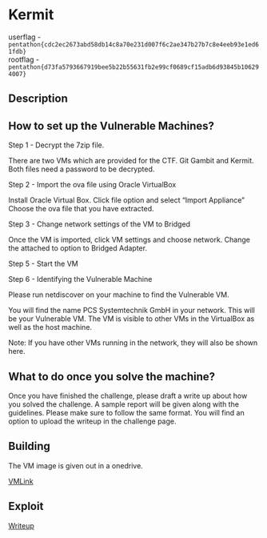 # Kermit

userflag - `pentathon{cdc2ec2673abd58db14c8a70e231d007f6c2ae347b27b7c8e4eeb93e1ed61fdb}`   
rootflag - ` pentathon{d73fa5793667919bee5b22b55631fb2e99cf0689cf15adb6d93845b106294007}`

## Description



## How to set up the Vulnerable Machines? 

Step 1 - Decrypt the 7zip file.

There are two VMs which are provided for the CTF. 
Git Gambit and Kermit. Both files need a password to be decrypted.  

Step 2 - Import the ova file using Oracle VirtualBox

Install Oracle Virtual Box. Click file option and select “Import Appliance”
Choose the ova file that you have extracted. 

Step 3 - Change network settings of the VM to Bridged

Once the VM is imported, click VM settings and choose network. Change the attached to option to Bridged Adapter. 

Step 5 - Start the VM

Step 6 - Identifying the Vulnerable Machine

Please run netdiscover on your machine to find the Vulnerable VM.



You will find the name PCS Systemtechnik GmbH in your network. This will be your Vulnerable VM.  The VM is visible to other VMs in the VirtualBox as well as the host machine. 

Note: If you have other VMs running in the network, they will also be shown here. 


## What to do once you solve the machine? 

Once you have finished the challenge, please draft a write up about how you solved the challenge. A sample report will be given along with the guidelines. Please make sure to follow the same format. You will find an option to upload the writeup in the challenge page. 



## Building 

The VM image is given out in a onedrive. 

[VMLink](https://amritauniv-my.sharepoint.com/personal/varunnair_am_amrita_edu/_layouts/15/onedrive.aspx?id=%2Fpersonal%2Fvarunnair%5Fam%5Famrita%5Fedu%2FDocuments%2FKermit&ga=1)

## Exploit

[Writeup](Kermit_writup.pdf)

